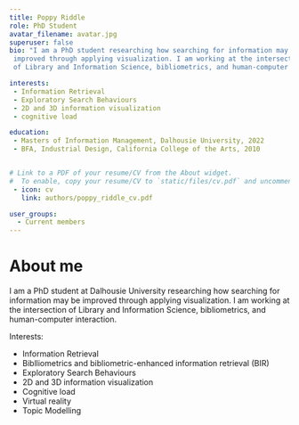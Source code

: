 ```yaml
---
title: Poppy Riddle
role: PhD Student
avatar_filename: avatar.jpg
superuser: false
bio: "I am a PhD student researching how searching for information may be
 improved through applying visualization. I am working at the intersection
 of Library and Information Science, bibliometrics, and human-computer interaction."

interests:
 - Information Retrieval
 - Exploratory Search Behaviours
 - 2D and 3D information visualization
 - cognitive load

education:
 - Masters of Information Management, Dalhousie University, 2022
 - BFA, Industrial Design, California College of the Arts, 2010


# Link to a PDF of your resume/CV from the About widget.
#  To enable, copy your resume/CV to `static/files/cv.pdf` and uncomment the lines below.
 - icon: cv
   link: authors/poppy_riddle_cv.pdf

user_groups:
  - Current members
---
```


# About me

I am a PhD student at Dalhousie University researching how searching for information may be improved through applying visualization. I am working at the intersection of Library and Information Science, bibliometrics, and human-computer interaction. 

Interests:

- Information Retrieval
- Biblliometrics and bibliometric-enhanced information retrieval (BIR)
- Exploratory Search Behaviours
- 2D and 3D information visualization
- Cognitive load
- Virtual reality
- Topic Modelling